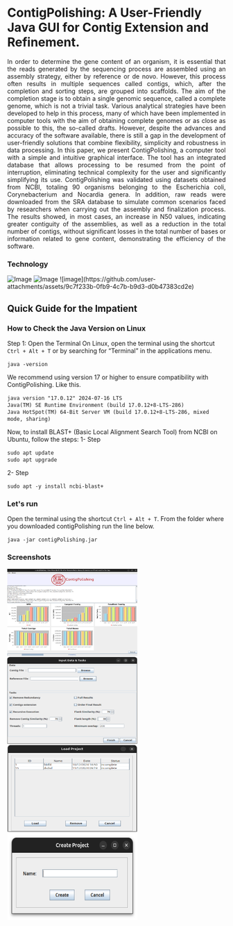 # ContigPolishing: A User-Friendly Java GUI for Contig Extension and Refinement.
<p align="justify"> In order to determine the gene content of an organism, it is essential that the reads generated by the sequencing process are assembled using an assembly strategy, either by reference or de novo. However, this process often results in multiple sequences called contigs, which, after the completion and sorting steps, are grouped into scaffolds. The aim of the completion stage is to obtain a single genomic sequence, called a complete genome, which is not a trivial task. Various analytical strategies have been developed to help in this process, many of which have been implemented in computer tools with the aim of obtaining complete genomes or as close as possible to this, the so-called drafts. However, despite the advances and accuracy of the software available, there is still a gap in the development of user-friendly solutions that combine flexibility, simplicity and robustness in data processing. In this paper, we present ContigPolishing, a computer tool with a simple and intuitive graphical interface. The tool has an integrated database that allows processing to be resumed from the point of interruption, eliminating technical complexity for the user and significantly simplifying its use. ContigPolishing was validated using datasets obtained from NCBI, totaling 90 organisms belonging to the Escherichia coli, Corynebacterium and Nocardia genera. In addition, raw reads were downloaded from the SRA database to simulate common scenarios faced by researchers when carrying out the assembly and finalization process. The results showed, in most cases, an increase in N50 values, indicating greater contiguity of the assemblies, as well as a reduction in the total number of contigs, without significant losses in the total number of bases or information related to gene content, demonstrating the efficiency of the software.</p>

### Technology
<image src="https://github.com/allanverasce/allanverasce/assets/25986290/e9eef5db-3d9e-419d-bc31-c29c16076146" alt="Image" width="50"/>
<image src="https://github.com/allanverasce/allanverasce/assets/25986290/3f178481-786d-4e6f-b46f-7e10732e9ca8" alt="Image" width="50"/>
![image](https://github.com/user-attachments/assets/9c7f233b-0fb9-4c7b-b9d3-d0b47383cd2e)


## Quick Guide for the Impatient
### How to Check the Java Version on Linux
Step 1: Open the Terminal
On Linux, open the terminal using the shortcut `Ctrl + Alt + T` or by searching for “Terminal” in the applications menu.
```
java -version
```
We recommend using version 17 or higher to ensure compatibility with ContigPolishing. Like this.
```
java version "17.0.12" 2024-07-16 LTS
Java(TM) SE Runtime Environment (build 17.0.12+8-LTS-286)
Java HotSpot(TM) 64-Bit Server VM (build 17.0.12+8-LTS-286, mixed mode, sharing)
```

Now, to install BLAST+ (Basic Local Alignment Search Tool) from NCBI on Ubuntu, follow the steps:
1- Step
```
sudo apt update
sudo apt upgrade
```
2- Step
```
sudo apt -y install ncbi-blast+
```

### Let's run
Open the terminal using the shortcut `Ctrl + Alt + T`. From the folder where you downloaded contigPolishing run the line below.

```
java -jar contigPolishing.jar
```

### Screenshots
<img src="screenshots/StartWindow.png" alt="StartWindow" width="300" height="200" /> <img src="screenshots/DataandParameters.png" alt="DataandParameters" width="300" height="200" /> <img src="screenshots/LoadWindow.png" alt="LoadWindow" width="300" height="200" /> <img src="screenshots/createProject.png" alt="createProject" width="300" height="200" /> 




